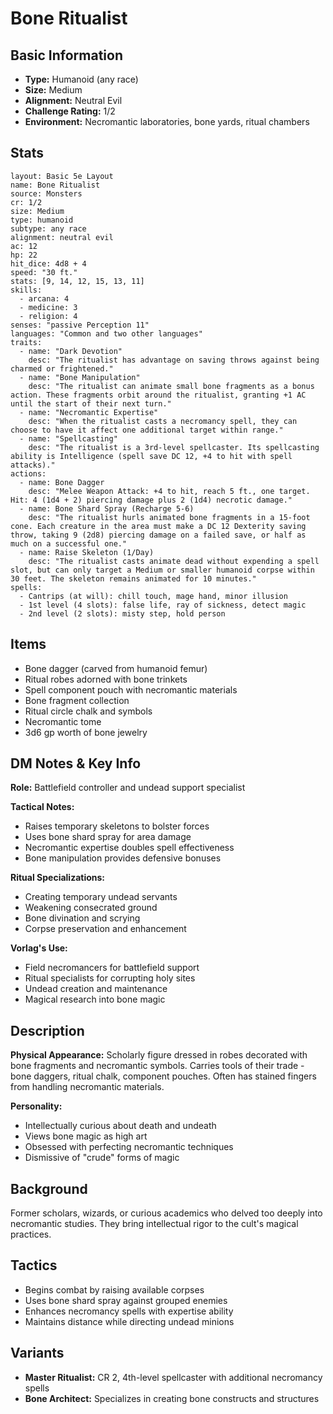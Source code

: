 # Bone Ritualist

## Basic Information
- **Type:** Humanoid (any race)
- **Size:** Medium
- **Alignment:** Neutral Evil
- **Challenge Rating:** 1/2
- **Environment:** Necromantic laboratories, bone yards, ritual chambers

## Stats
```statblock
layout: Basic 5e Layout
name: Bone Ritualist
source: Monsters
cr: 1/2
size: Medium
type: humanoid
subtype: any race
alignment: neutral evil
ac: 12
hp: 22
hit_dice: 4d8 + 4
speed: "30 ft."
stats: [9, 14, 12, 15, 13, 11]
skills:
  - arcana: 4
  - medicine: 3
  - religion: 4
senses: "passive Perception 11"
languages: "Common and two other languages"
traits:
  - name: "Dark Devotion"
    desc: "The ritualist has advantage on saving throws against being charmed or frightened."
  - name: "Bone Manipulation"
    desc: "The ritualist can animate small bone fragments as a bonus action. These fragments orbit around the ritualist, granting +1 AC until the start of their next turn."
  - name: "Necromantic Expertise"
    desc: "When the ritualist casts a necromancy spell, they can choose to have it affect one additional target within range."
  - name: "Spellcasting"
    desc: "The ritualist is a 3rd-level spellcaster. Its spellcasting ability is Intelligence (spell save DC 12, +4 to hit with spell attacks)."
actions:
  - name: Bone Dagger
    desc: "Melee Weapon Attack: +4 to hit, reach 5 ft., one target. Hit: 4 (1d4 + 2) piercing damage plus 2 (1d4) necrotic damage."
  - name: Bone Shard Spray (Recharge 5-6)
    desc: "The ritualist hurls animated bone fragments in a 15-foot cone. Each creature in the area must make a DC 12 Dexterity saving throw, taking 9 (2d8) piercing damage on a failed save, or half as much on a successful one."
  - name: Raise Skeleton (1/Day)
    desc: "The ritualist casts animate dead without expending a spell slot, but can only target a Medium or smaller humanoid corpse within 30 feet. The skeleton remains animated for 10 minutes."
spells:
  - Cantrips (at will): chill touch, mage hand, minor illusion
  - 1st level (4 slots): false life, ray of sickness, detect magic
  - 2nd level (2 slots): misty step, hold person
```

## Items
- Bone dagger (carved from humanoid femur)
- Ritual robes adorned with bone trinkets
- Spell component pouch with necromantic materials
- Bone fragment collection
- Ritual circle chalk and symbols
- Necromantic tome
- 3d6 gp worth of bone jewelry

## DM Notes & Key Info
**Role:** Battlefield controller and undead support specialist

**Tactical Notes:**
- Raises temporary skeletons to bolster forces
- Uses bone shard spray for area damage
- Necromantic expertise doubles spell effectiveness
- Bone manipulation provides defensive bonuses

**Ritual Specializations:**
- Creating temporary undead servants
- Weakening consecrated ground
- Bone divination and scrying
- Corpse preservation and enhancement

**Vorlag's Use:**
- Field necromancers for battlefield support
- Ritual specialists for corrupting holy sites
- Undead creation and maintenance
- Magical research into bone magic

## Description
**Physical Appearance:**
Scholarly figure dressed in robes decorated with bone fragments and necromantic symbols. Carries tools of their trade - bone daggers, ritual chalk, component pouches. Often has stained fingers from handling necromantic materials.

**Personality:**
- Intellectually curious about death and undeath
- Views bone magic as high art
- Obsessed with perfecting necromantic techniques
- Dismissive of "crude" forms of magic

## Background
Former scholars, wizards, or curious academics who delved too deeply into necromantic studies. They bring intellectual rigor to the cult's magical practices.

## Tactics
- Begins combat by raising available corpses
- Uses bone shard spray against grouped enemies
- Enhances necromancy spells with expertise ability
- Maintains distance while directing undead minions

## Variants
- **Master Ritualist:** CR 2, 4th-level spellcaster with additional necromancy spells
- **Bone Architect:** Specializes in creating bone constructs and structures